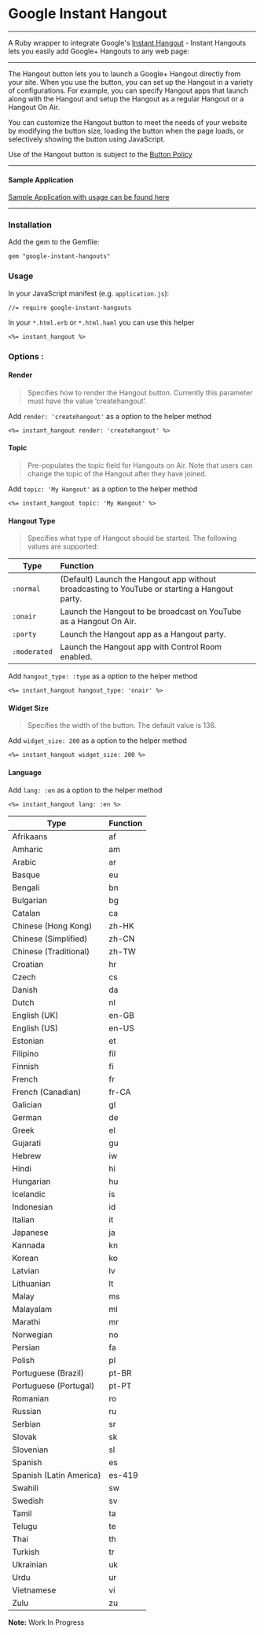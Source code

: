 # Google Instant Hangout
___
A Ruby wrapper to integrate Google's [Instant Hangout](https://github.com/google/instant-hangouts) - Instant Hangouts lets you easily add Google+ Hangouts to any web page:
***
The Hangout button lets you to launch a Google+ Hangout directly from your site. When you use the button, you can set up the Hangout in a variety of configurations. For example, you can specify Hangout apps that launch along with the Hangout and setup the Hangout as a regular Hangout or a Hangout On Air.

You can customize the Hangout button to meet the needs of your website by modifying the button size, loading the button when the page loads, or selectively showing the button using JavaScript.

Use of the Hangout button is subject to the [Button Policy](https://developers.google.com/+/web/buttons-policy)
___
#### Sample Application

[Sample Application with usage can be found here](http://serene-plateau-8981.herokuapp.com)
***
### Installation

Add the gem to the Gemfile:

    gem "google-instant-hangouts"    

### Usage

In your JavaScript manifest (e.g. `application.js`):

    //= require google-instant-hangouts


In your `*.html.erb` or `*.html.haml` you can use this helper

    <%= instant_hangout %>
    
### Options :

#### Render
> Specifies how to render the Hangout button. Currently this parameter must have the value ‘createhangout’. 

   Add `render: 'createhangout'` as a option to the helper method
   	
   	<%= instant_hangout render: 'createhangout' %>



#### Topic 
> Pre-populates the topic field for Hangouts on Air. Note that users can change the topic of the Hangout after they have joined.

   Add `topic: 'My Hangout'` as a option to the helper method
   	
   	<%= instant_hangout topic: 'My Hangout' %>

#### Hangout Type 
> Specifies what type of Hangout should be started. The following values are supported:

| Type        | Function        | 
| ------------|:----------------| 
| `:normal`      | (Default) Launch the Hangout app without broadcasting to YouTube or starting a Hangout party. |
| `:onair`       | Launch the Hangout to be broadcast on YouTube as a Hangout On Air. |
| `:party`       | Launch the Hangout app as a Hangout party. |
| `:moderated`   | Launch the Hangout app with Control Room enabled. |

   Add `hangout_type: :type` as a option to the helper method
   	
   	<%= instant_hangout hangout_type: 'onair' %>

    
#### Widget Size
> Specifies the width of the button. The default value is 136.

   Add `widget_size: 200` as a option to the helper method
   	
   	<%= instant_hangout widget_size: 200 %>
        

#### Language

   Add `lang: :en` as a option to the helper method
   	
   	<%= instant_hangout lang: :en %>


| Type        | Function        | 
| ------------|:----------------| 
| Afrikaans 	| af |
| Amharic 	| am |
| Arabic 	| ar |
| Basque 	| eu |
| Bengali 	| bn |
| Bulgarian 	| bg |
| Catalan 	| ca |
| Chinese (Hong Kong) 	| zh-HK |
| Chinese (Simplified) 	| zh-CN |
| Chinese (Traditional) 	| zh-TW |
| Croatian 	| hr |
| Czech 	| cs |
| Danish 	| da |
| Dutch 	| nl |
| English (UK) 	| en-GB |
| English (US) 	| en-US |
| Estonian 	| et |
| Filipino 	| fil |
| Finnish 	| fi |
| French 	| fr |
| French (Canadian) 	| fr-CA |
| Galician 	| gl |
| German 	| de |
| Greek 	| el |
| Gujarati 	| gu |
| Hebrew 	| iw |
| Hindi 	| hi |
| Hungarian 	| hu |
| Icelandic 	| is |
| Indonesian 	| id |
| Italian 	| it |
| Japanese 	| ja |
| Kannada 	| kn |
| Korean 	| ko |
| Latvian 	| lv |
| Lithuanian 	| lt |
| Malay 	| ms |
| Malayalam 	| ml |
| Marathi 	| mr |
| Norwegian 	| no |
| Persian 	| fa |
| Polish 	| pl |
| Portuguese (Brazil) 	| pt-BR |
| Portuguese (Portugal) 	| pt-PT |
| Romanian 	| ro |
| Russian 	| ru |
| Serbian 	| sr |
| Slovak 	| sk |
| Slovenian 	| sl |
| Spanish 	| es |
| Spanish (Latin America) 	| es-419 |
| Swahili 	| sw |
| Swedish 	| sv |
| Tamil 	| ta |
| Telugu 	| te |
| Thai 	| th |
| Turkish 	| tr |
| Ukrainian 	| uk |
| Urdu 	| ur |
| Vietnamese 	| vi |
| Zulu 	| zu |    
        


    
**Note:** Work In Progress
